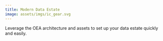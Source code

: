 ```yaml
---
title: Modern Data Estate
image: assets/imgs/ic_gear.svg
---
```

Leverage the OEA architecture and assets to set up your data estate quickly and easily.
